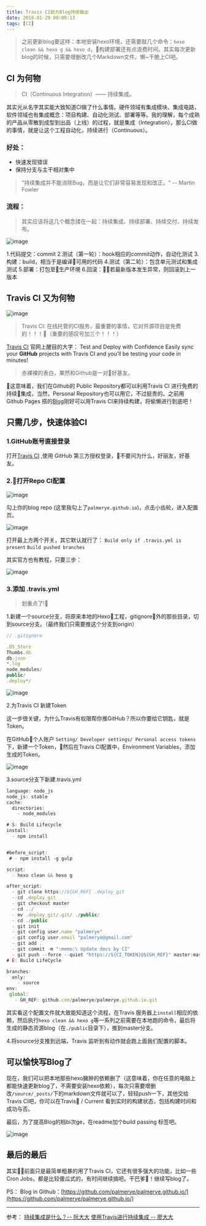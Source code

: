 ```yaml
---
title: Travis CI助力Blog持续输出
date: 2018-01-29 00:00:13
tags: [CI]
---
```


> 之前更新blog要这样：本地安装hexo环境，还需要敲几个命令：`hexo clean && hexo g && hexo d`，构建部署还有点浪费时间。其实每次更新blog的时候，只需要增删改几个Markdown文件。懒~干脆上CI吧。

<!--more-->

## CI 为何物

> CI（Continuous Integration）—— 持续集成。

其实光从名字其实能大致知道CI做了什么事情。硬件领域有集成模块、集成电路，软件领域也有集成概念：项目构建、自动化测试、部署等等。我的理解，每个成熟的产品从零散到成型到出品（上线）的过程，就是集成（Integration）。那么CI做的事情，就是让这个工程自动化，持续进行（Continuous）。

### 好处：
- 快速发现错误
- 保持分支与主干相对集中

> "持续集成并不能消除Bug，而是让它们非常容易发现和改正。" -- Martin Fowler

### 流程：

> 其实应该将这几个概念揉在一起：持续集成、持续部署、持续交付、持续发布。

![image](https://pic2.zhimg.com/80/386dcf92f1c7070d3f84473057829ea2_hd.jpg)

1.代码提交：commit
2.测试（第一轮）：hook相应的commit动作，自动化测试
3.构建：build，相当于是编译可用的代码
4.测试（第二轮）：包含单元测试和集成测试
5.部署：打包至生产环境
6.回滚：若最新版本发生异常，则回滚到上一版本

## Travis CI 又为何物

![image](http://www.ruanyifeng.com/blogimg/asset/2017/bg2017121901.png)

> Travis CI: 在线托管的CI服务，最重要的事情，它对开源项目是免费的！！！（重要的感叹号加三个！！！）

[Travis CI](https://travis-ci.org/) 官网上醒目的大字：
Test and Deploy with Confidence
Easily sync your **GitHub** projects with Travis CI and you’ll be testing your code in minutes!

> 赤裸裸的表白，果然和Github是一对好基友。

这意味着，我们在Github的 Public Repository都可以利用Travis CI 进行免费的持续集成，当然，Personal Repository也可以用它，不过挺贵的。之前用Github Pages 搭的[Blog](http://palmer.arkstack.cn/)刚好可以用Travis CI来持续构建，将偷懒进行到底吧！

## 只需几步，快速体验CI

### 1.GitHub账号直接登录

打开[Travis CI](https://travis-ci.org/) ,使用 GitHub 第三方授权登录，不要问为什么，好丽友，好基友。

### 2.打开Repo CI配置

![image](http://ohce3yxd6.bkt.clouddn.com/travisCI/index.png)

勾上你的blog repo (这里我勾上了`palmerye.github.io`)，点击小齿轮，进入配置页。

![image](http://ohce3yxd6.bkt.clouddn.com/travisCI/index2.png)

打开最上方两个开关，其它默认就行了：
`Build only if .travis.yml is present`
`Build pushed branches`

其实官方也有教程，只要三步：

![image](http://ohce3yxd6.bkt.clouddn.com/travisCI/index6.png)

### 3.添加 .travis.yml

> 划重点了!

1.新建一个source分支，将原来本地的Hexo工程，gitignore外的那些目录，切到source分支。（最终我们只需要推这个分支到origin）

``` javascript
// .gitignore

.DS_Store
Thumbs.db
db.json
*.log
node_modules/
public/
.deploy*/
```

![image](http://ohce3yxd6.bkt.clouddn.com/travisCI/index3.png)

2.为Travis CI 新建Token

这一步很关键，为什么Travis有权限帮你推GitHub？所以你要给它钥匙，就是Token。

在GitHub个人账户 `Setting/ Developer settings/ Personal access tokens`下，新建一个Token，然后在Travis CI配置中，Environment Variables，添加生成的Token。

![image](http://ohce3yxd6.bkt.clouddn.com/travisCI/index4.png)

3.source分支下新建.travis.yml

``` javascript
language: node_js
node_js: stable
cache:
  directories:
    - node_modules

# S: Build Lifecycle
install:
  - npm install


#before_script:
 # - npm install -g gulp

script:
  - hexo clean && hexo g

after_script:
  - git clone https://${GH_REF} .deploy_git
  - cd .deploy_git
  - git checkout master
  - cd ../
  - mv .deploy_git/.git/ ./public/
  - cd ./public
  - git init
  - git config user.name "palmerye"
  - git config user.email "palmerye@gmail.com"
  - git add .
  - git commit -m ":memo:\ Update docs by CI"
  - git push --force --quiet "https://${CI_TOKEN}@${GH_REF}" master:master // CI_TOKEN为上一步在github上生成的Token。
# E: Build LifeCycle

branches:
  only:
    - source
env:
 global:
   - GH_REF: github.com/palmerye/palmerye.github.io.git
```

其实看这个配置文件就大致能知道这个流程，在Travis 服务器上`install`相应的依赖，然后执行`hexo clean && hexo g`等一系列之前需要在本地跑的命令，最后将生成的静态资源blog（在`./public`目录下），推到master分支。

4.将source分支推到远端，Travis 监听到有动作就会跑上面我们配置的脚本。

## 可以愉快写Blog了

现在，我们可以把本地那些hexo臃肿的依赖删了（这意味着，你在任意的电脑上都能快速更新blog了，不需要安装hexo依赖），每次只需要增删改`/source/_posts/`下的markdown文件就可以了，轻轻push一下，其他交给Travis CI吧，你可以在Travis / Current
看到实时的构建状态，包括构建时间和成功与否。

最后，为了提高Blog的档bi次ge，在readme加个build passing 标签吧。

![image](http://ohce3yxd6.bkt.clouddn.com/travisCI/index5.png)

## 最后的最后

其实前面只是最简单粗暴的用了Travis CI，它还有很多强大的功能，比如一些 Cron Jobs，都是比较傻瓜式的，有时间继续搞吧。干巴爹💪！继续写blog了。


PS：
Blog in Github：[https://github.com/palmerye/palmerye.github.io/](https://github.com/palmerye/palmerye.github.io/)

---

参考：
[持续集成是什么？-- 阮大大](http://www.ruanyifeng.com/blog/2015/09/continuous-integration.html)
[使用Travis进行持续集成 -- 廖大大](https://www.liaoxuefeng.com/article/0014631488240837e3633d3d180476cb684ba7c10fda6f6000)